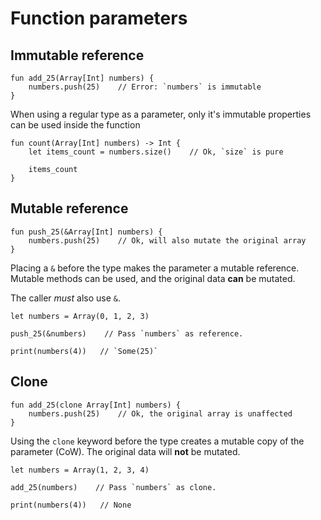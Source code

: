 # Function parameters


## Immutable reference

```thp
fun add_25(Array[Int] numbers) {
    numbers.push(25)    // Error: `numbers` is immutable
}
```

When using a regular type as a parameter, only it's immutable
properties can be used inside the function

```thp
fun count(Array[Int] numbers) -> Int {
    let items_count = numbers.size()    // Ok, `size` is pure

    items_count
}
```


## Mutable reference

```thp
fun push_25(&Array[Int] numbers) {
    numbers.push(25)    // Ok, will also mutate the original array
}
```

Placing a `&` before the type makes the parameter a mutable
reference. Mutable methods can be used, and the original
data **can** be mutated.

The caller *must* also use `&`.

```thp
let numbers = Array(0, 1, 2, 3)

push_25(&numbers)    // Pass `numbers` as reference.

print(numbers(4))   // `Some(25)`
```



## Clone

```thp
fun add_25(clone Array[Int] numbers) {
    numbers.push(25)    // Ok, the original array is unaffected
}
```

Using the `clone` keyword before the type creates a mutable copy
of the parameter (CoW). The original data will **not** be mutated.


```thp
let numbers = Array(1, 2, 3, 4)

add_25(numbers)    // Pass `numbers` as clone.

print(numbers(4))   // None
```





